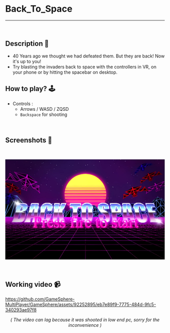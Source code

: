 # **Back_To_Space** 

---

<br>

## **Description 📃**
- 40 Years ago we thought we had defeated them. But they are back! Now it's up to you!
- Try blasting the invaders back to space with the controllers in VR, on your phone or by hitting the spacebar on desktop. 

## **How to play? 🕹️**
- Controls :
    - Arrows / WASD / ZQSD
    - `Backspace` for shooting

<br>

## **Screenshots 📸**

<br>

![image](../Banner%20-%20image/Back_To_Space.jpg)

<br>


## **Working video 📹**

https://github.com/GameSphere-MultiPlayer/GameSphere/assets/92252895/eb7e89f9-7775-484d-9fc5-340293ae97f8

<div align=center>
 <i>( The video can lag because it was shooted in low end pc, sorry for the inconvenience )</i>
</div>
